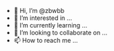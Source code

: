 - 👋 Hi, I’m @zbwbb
- 👀 I’m interested in ...
- 🌱 I’m currently learning ...
- 💞️ I’m looking to collaborate on ...
- 📫 How to reach me ...

<!---
zbwbb/zbwbb is a ✨ special ✨ repository because its `README.md` (this file) appears on your GitHub profile.
You can click the Preview link to take a look at your changes.
--->

